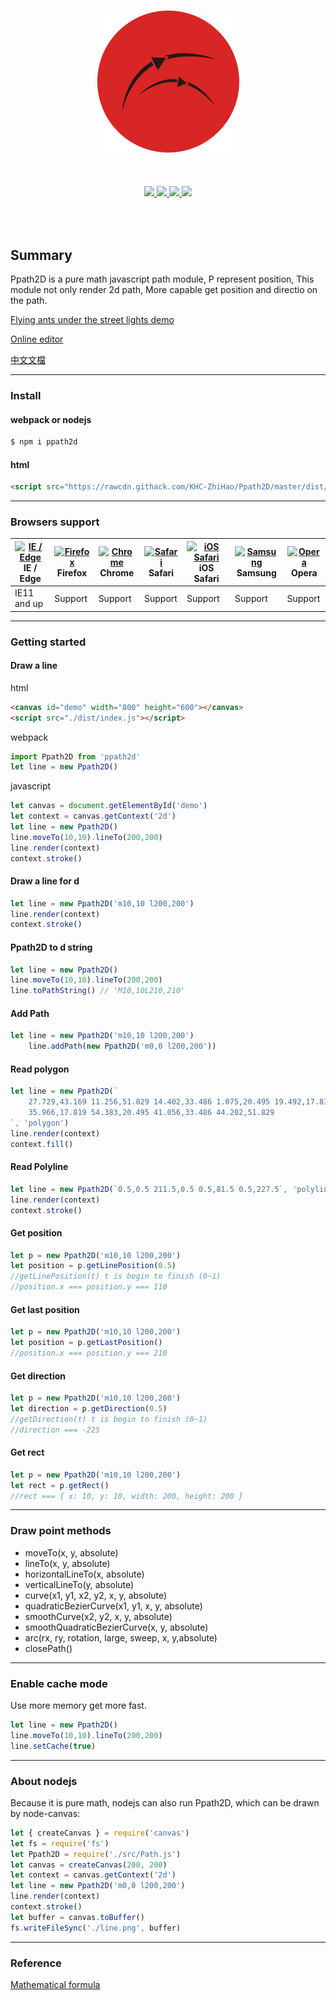 <br>
<p align="center"><img src="./logo.png"></p>
<br>
<h6 align="center">
    <a href="https://www.npmjs.com/package/ppath2d">
        <img src="https://img.shields.io/npm/v/ppath2d.svg">
    </a>
    <a href="https://coveralls.io/github/KHC-ZhiHao/Ppath2D?branch=master">
        <img src="https://coveralls.io/repos/github/KHC-ZhiHao/Ppath2D/badge.svg?branch=master">
    </a>
    <a href="https://standardjs.com/">
        <img src="https://img.shields.io/badge/code_style-standard-brightgreen.svg">
    </a>
    <a href="https://github.com/KHC-ZhiHao/Ppath2D">
        <img src="https://img.shields.io/github/stars/KHC-ZhiHao/Ppath2D.svg?style=social">
    </a>
    <br>
</h6>

<br>

## Summary

Ppath2D is a pure math javascript path module, P represent position, This module not only render 2d path, More capable get position and directio on the path.

[Flying ants under the street lights demo](https://khc-zhihao.github.io/Ppath2D/demo/index.html)

[Online editor](https://khc-zhihao.github.io/Ppath2D/demo/try.html)

[中文文檔](https://github.com/KHC-ZhiHao/Ppath2D/blob/master/README_TW.md)

---

### Install

#### webpack or nodejs

```bash
$ npm i ppath2d
```

#### html

```html
<script src="https://rawcdn.githack.com/KHC-ZhiHao/Ppath2D/master/dist/index.js"></script>
```

---

### Browsers support

| [<img src="https://raw.githubusercontent.com/alrra/browser-logos/master/src/edge/edge_48x48.png" alt="IE / Edge" width="24px" height="24px" />](http://godban.github.io/browsers-support-badges/)</br>IE / Edge | [<img src="https://raw.githubusercontent.com/alrra/browser-logos/master/src/firefox/firefox_48x48.png" alt="Firefox" width="24px" height="24px" />](http://godban.github.io/browsers-support-badges/)</br>Firefox | [<img src="https://raw.githubusercontent.com/alrra/browser-logos/master/src/chrome/chrome_48x48.png" alt="Chrome" width="24px" height="24px" />](http://godban.github.io/browsers-support-badges/)</br>Chrome | [<img src="https://raw.githubusercontent.com/alrra/browser-logos/master/src/safari/safari_48x48.png" alt="Safari" width="24px" height="24px" />](http://godban.github.io/browsers-support-badges/)</br>Safari | [<img src="https://raw.githubusercontent.com/alrra/browser-logos/master/src/safari-ios/safari-ios_48x48.png" alt="iOS Safari" width="24px" height="24px" />](http://godban.github.io/browsers-support-badges/)</br>iOS Safari | [<img src="https://raw.githubusercontent.com/alrra/browser-logos/master/src/samsung-internet/samsung-internet_48x48.png" alt="Samsung" width="24px" height="24px" />](http://godban.github.io/browsers-support-badges/)</br>Samsung | [<img src="https://raw.githubusercontent.com/alrra/browser-logos/master/src/opera/opera_48x48.png" alt="Opera" width="24px" height="24px" />](http://godban.github.io/browsers-support-badges/)</br>Opera |
| --------- | --------- | --------- | --------- | --------- | --------- | --------- |
| IE11 and up| Support| Support| Support| Support| Support| Support

---

### Getting started

#### Draw a line

html

```html
<canvas id="demo" width="800" height="600"></canvas>
<script src="./dist/index.js"></script>
```

webpack

```js
import Ppath2D from 'ppath2d'
let line = new Ppath2D()
```

javascript

```js
let canvas = document.getElementById('demo')
let context = canvas.getContext('2d')
let line = new Ppath2D()
line.moveTo(10,10).lineTo(200,200)
line.render(context)
context.stroke()
```

#### Draw a line for d

```js
let line = new Ppath2D('m10,10 l200,200')
line.render(context)
context.stroke()
```

#### Ppath2D to d string

```js
let line = new Ppath2D()
line.moveTo(10,10).lineTo(200,200)
line.toPathString() // 'M10,10L210,210'
```

#### Add Path

```js
let line = new Ppath2D('m10,10 l200,200')
    line.addPath(new Ppath2D('m0,0 l200,200'))
```

#### Read polygon

```js
let line = new Ppath2D(`
    27.729,43.169 11.256,51.829 14.402,33.486 1.075,20.495 19.492,17.819 27.729,1.13 
    35.966,17.819 54.383,20.495 41.056,33.486 44.202,51.829
`, 'polygon')
line.render(context)
context.fill()
```

#### Read Polyline

```js
let line = new Ppath2D(`0.5,0.5 211.5,0.5 0.5,81.5 0.5,227.5`, 'polyline')
line.render(context)
context.stroke()
```

#### Get position

```js
let p = new Ppath2D('m10,10 l200,200')
let position = p.getLinePosition(0.5)
//getLinePosition(t) t is begin to finish (0~1)
//position.x === position.y === 110
```

#### Get last position

```js
let p = new Ppath2D('m10,10 l200,200')
let position = p.getLastPosition()
//position.x === position.y === 210
```

#### Get direction

```js
let p = new Ppath2D('m10,10 l200,200')
let direction = p.getDirection(0.5)
//getDirection(t) t is begin to finish (0~1)
//direction === -225
```

#### Get rect

```js
let p = new Ppath2D('m10,10 l200,200')
let rect = p.getRect()
//rect === { x: 10, y: 10, width: 200, height: 200 }
```

---

### Draw point methods

* moveTo(x, y, absolute)
* lineTo(x, y, absolute)
* horizontalLineTo(x, absolute)
* verticalLineTo(y, absolute)
* curve(x1, y1, x2, y2, x, y, absolute)
* quadraticBezierCurve(x1, y1, x, y, absolute)
* smoothCurve(x2, y2, x, y, absolute)
* smoothQuadraticBezierCurve(x, y, absolute)
* arc(rx, ry, rotation, large, sweep, x, y,absolute)
* closePath()

---

### Enable cache mode

Use more memory get more fast.

```js
let line = new Ppath2D()
line.moveTo(10,10).lineTo(200,200)
line.setCache(true)
```

---

### About nodejs

Because it is pure math, nodejs can also run Ppath2D, which can be drawn by node-canvas:

```js
let { createCanvas } = require('canvas')
let fs = require('fs')
let Ppath2D = require('./src/Path.js')
let canvas = createCanvas(200, 200)
let context = canvas.getContext('2d')
let line = new Ppath2D('m0,0 l200,200')
line.render(context)
context.stroke()
let buffer = canvas.toBuffer()
fs.writeFileSync('./line.png', buffer)
```

---

### Reference

[Mathematical formula](https://ericeastwood.com/blog/25/curves-and-arcs-quadratic-cubic-elliptical-svg-implementations)

[npm-image]: https://img.shields.io/npm/v/ppath2d.svg
[npm-url]: https://npmjs.org/package/ppath2d
